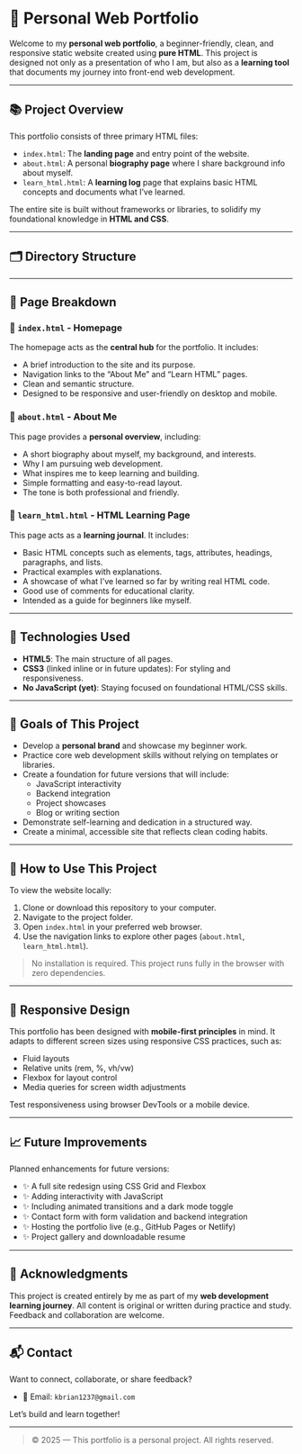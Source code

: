 # 💼 Personal Web Portfolio

Welcome to my **personal web portfolio**, a beginner-friendly, clean, and responsive static website created using **pure HTML**. This project is designed not only as a presentation of who I am, but also as a **learning tool** that documents my journey into front-end web development.

---

## 📚 Project Overview

This portfolio consists of three primary HTML files:

- `index.html`: The **landing page** and entry point of the website.
- `about.html`: A personal **biography page** where I share background info about myself.
- `learn_html.html`: A **learning log** page that explains basic HTML concepts and documents what I’ve learned.

The entire site is built without frameworks or libraries, to solidify my foundational knowledge in **HTML and CSS**.

---

## 🗂️ Directory Structure

---

## 📄 Page Breakdown

### 🔹 `index.html` - Homepage

The homepage acts as the **central hub** for the portfolio. It includes:

- A brief introduction to the site and its purpose.
- Navigation links to the “About Me” and “Learn HTML” pages.
- Clean and semantic structure.
- Designed to be responsive and user-friendly on desktop and mobile.

### 🔹 `about.html` - About Me

This page provides a **personal overview**, including:

- A short biography about myself, my background, and interests.
- Why I am pursuing web development.
- What inspires me to keep learning and building.
- Simple formatting and easy-to-read layout.
- The tone is both professional and friendly.

### 🔹 `learn_html.html` - HTML Learning Page

This page acts as a **learning journal**. It includes:

- Basic HTML concepts such as elements, tags, attributes, headings, paragraphs, and lists.
- Practical examples with explanations.
- A showcase of what I’ve learned so far by writing real HTML code.
- Good use of comments for educational clarity.
- Intended as a guide for beginners like myself.

---

## 🧰 Technologies Used

- **HTML5**: The main structure of all pages.
- **CSS3** (linked inline or in future updates): For styling and responsiveness.
- **No JavaScript (yet)**: Staying focused on foundational HTML/CSS skills.

---

## 🎯 Goals of This Project

- Develop a **personal brand** and showcase my beginner work.
- Practice core web development skills without relying on templates or libraries.
- Create a foundation for future versions that will include:
  - JavaScript interactivity
  - Backend integration
  - Project showcases
  - Blog or writing section
- Demonstrate self-learning and dedication in a structured way.
- Create a minimal, accessible site that reflects clean coding habits.

---

## 🔧 How to Use This Project

To view the website locally:

1. Clone or download this repository to your computer.
2. Navigate to the project folder.
3. Open `index.html` in your preferred web browser.
4. Use the navigation links to explore other pages (`about.html`, `learn_html.html`).

> No installation is required. This project runs fully in the browser with zero dependencies.

---

## 📱 Responsive Design

This portfolio has been designed with **mobile-first principles** in mind. It adapts to different screen sizes using responsive CSS practices, such as:

- Fluid layouts
- Relative units (rem, %, vh/vw)
- Flexbox for layout control
- Media queries for screen width adjustments

Test responsiveness using browser DevTools or a mobile device.

---

## 📈 Future Improvements

Planned enhancements for future versions:

- ✨ A full site redesign using CSS Grid and Flexbox
- ✨ Adding interactivity with JavaScript
- ✨ Including animated transitions and a dark mode toggle
- ✨ Contact form with form validation and backend integration
- ✨ Hosting the portfolio live (e.g., GitHub Pages or Netlify)
- ✨ Project gallery and downloadable resume

---

## 🤝 Acknowledgments

This project is created entirely by me as part of my **web development learning journey**. All content is original or written during practice and study. Feedback and collaboration are welcome.

---

## 📬 Contact

Want to connect, collaborate, or share feedback?

- 📧 Email: `kbrian1237@gmail.com`


Let’s build and learn together!

---

> © 2025 — This portfolio is a personal project. All rights reserved.

